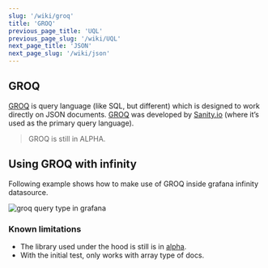 ```yaml
---
slug: '/wiki/groq'
title: 'GROQ'
previous_page_title: 'UQL'
previous_page_slug: '/wiki/UQL'
next_page_title: 'JSON'
next_page_slug: '/wiki/json'
---
```


## GROQ

[GROQ](https://groq.dev/) is query language (like SQL, but different) which is designed to work directly on JSON documents. [GROQ](https://www.sanity.io/docs/groq) was developed by [Sanity.io](https://www.sanity.io/docs/groq) (where it’s used as the primary query language).

> GROQ is still in ALPHA.

## Using GROQ with infinity

Following example shows how to make use of GROQ inside grafana infinity datasource.

![groq query type in grafana](https://user-images.githubusercontent.com/153843/151544429-1c039a19-75c5-4dfc-bc52-e2f74f9c8a51.png#center)

### Known limitations

- The library used under the hood is still is in [alpha](https://github.com/sanity-io/groq-js).
- With the initial test, only works with array type of docs.
